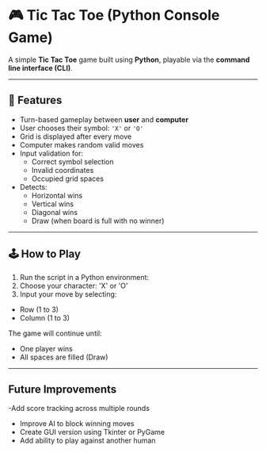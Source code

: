 # 🎮 Tic Tac Toe (Python Console Game)

A simple **Tic Tac Toe** game built using **Python**, playable via the **command line interface (CLI)**. 

---

## 🧠 Features

- Turn-based gameplay between **user** and **computer**
- User chooses their symbol: `'X'` or `'O'`
- Grid is displayed after every move
- Computer makes random valid moves
- Input validation for:
  - Correct symbol selection
  - Invalid coordinates
  - Occupied grid spaces
- Detects:
  - Horizontal wins
  - Vertical wins
  - Diagonal wins
  - Draw (when board is full with no winner)

---

## 🕹️ How to Play

1. Run the script in a Python environment:
2. Choose your character: 'X' or 'O'
3. Input your move by selecting:
- Row (1 to 3)
- Column (1 to 3)

The game will continue until:
- One player wins
- All spaces are filled (Draw)

---

## Future Improvements 

-Add score tracking across multiple rounds
- Improve AI to block winning moves
- Create GUI version using Tkinter or PyGame
- Add ability to play against another human
